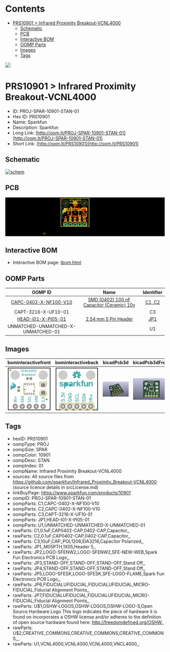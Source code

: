 



Contents
========

* [PRS10901 > Infrared Proximity Breakout-VCNL4000](#prs10901--infrared-proximity-breakout-vcnl4000)
	* [Schematic](#schematic)
	* [PCB](#pcb)
	* [Interactive BOM](#interactive-bom)
	* [OOMP Parts](#oomp-parts)
	* [Images](#images)
	* [Tags](#tags)
  
![][im]
# PRS10901 > Infrared Proximity Breakout-VCNL4000

- ID: PROJ-SPAR-10901-STAN-01
- Hex ID: PRS10901
- Name: Sparkfun
- Description: Sparkfun
- Long Link: [http://oom.lt/PROJ-SPAR-10901-STAN-01](http://oom.lt/PROJ-SPAR-10901-STAN-01)
- Short Link: [http://oom.lt/PRS10901](http://oom.lt/PRS10901)

## Schematic
  
[![schem](eagleSchemImage.png)](eagleSchemImage.png)
## PCB
  
[![pcb](eagleImage.png)](eagleImage.png)
## Interactive BOM

- Interactive BOM page: [ibom.html](https://htmlpreview.github.io/?https://github.com/oomlout/oomlout_OOMP_projects/blob/main/PROJ-SPAR-10901-STAN-01/kicad/bom/ibom.html)

## OOMP Parts
  

|OOMP ID|Name|Identifier|
| :---: | :---: | :---: |
|[CAPC-0402-X-NF100-V10](https://github.com/oomlout/oomlout_OOMP_parts/tree/main/CAPC-0402-X-NF100-V10/)|[SMD (0402) 100 nF Capacitor (Ceramic) 10v](https://github.com/oomlout/oomlout_OOMP_parts/tree/main/CAPC-0402-X-NF100-V10/)|[C1, C2](https://github.com/oomlout/oomlout_OOMP_parts/tree/main/CAPC-0402-X-NF100-V10/)|
|CAPT-3216-X-UF10-01||C3|
|[HEAD-I01-X-PI05-01](https://github.com/oomlout/oomlout_OOMP_parts/tree/main/HEAD-I01-X-PI05-01/)|[2.54 mm 5 Pin Header](https://github.com/oomlout/oomlout_OOMP_parts/tree/main/HEAD-I01-X-PI05-01/)|[JP1](https://github.com/oomlout/oomlout_OOMP_parts/tree/main/HEAD-I01-X-PI05-01/)|
|UNMATCHED-UNMATCHED-X-UNMATCHED-01||U1|

## Images
  
  

|bominteractivefront|bominteractiveback|kicadPcb3d|kicadPcb3dFront|kicadPcb3dBack|eagleImage|eagleSchemImage|pcbdraw|pcbdrawback|
| :---: | :---: | :---: | :---: | :---: | :---: | :---: | :---: | :---: |
|[![bominteractivefront](bomFront_140.png)](bomFront.png)|[![bominteractiveback](bomBack_140.png)](bomBack.png)|[![kicadPcb3d](kicadPcb3d_140.png)](kicadPcb3d.png)|[![kicadPcb3dFront](kicadPcb3dFront_140.png)](kicadPcb3dFront.png)|[![kicadPcb3dBack](kicadPcb3dBack_140.png)](kicadPcb3dBack.png)|[![eagleImage](eagleImage_140.png)](eagleImage.png)|[![eagleSchemImage](eagleSchemImage_140.png)](eagleSchemImage.png)|[![pcbdraw](pcbdraw_140.png)](pcbdraw.png)|[![pcbdrawback](pcbdrawBack_140.png)](pcbdrawBack.png)|

## Tags

- hexID: PRS10901
- oompType: PROJ
- oompSize: SPAR
- oompColor: 10901
- oompDesc: STAN
- oompIndex: 01
- oompName: Infrared Proximity Breakout-VCNL4000
- sources: All source files from https://github.com/sparkfun/Infrared_Proximity_Breakout-VCNL4000 (source licence details in srcLicense.md)
- linkBuyPage: https://www.sparkfun.com/products/10901
- oompID: PROJ-SPAR-10901-STAN-01
- oompParts: C1,CAPC-0402-X-NF100-V10
- oompParts: C2,CAPC-0402-X-NF100-V10
- oompParts: C3,CAPT-3216-X-UF10-01
- oompParts: JP1,HEAD-I01-X-PI05-01
- oompParts: U1,UNMATCHED-UNMATCHED-X-UNMATCHED-01
- rawParts: C1,0.1uF,CAP0402-CAP,0402-CAP,Capacitor,,
- rawParts: C2,0.1uF,CAP0402-CAP,0402-CAP,Capacitor,,
- rawParts: C3,10uF,CAP_POL1206,EIA3216,Capacitor Polarized,,
- rawParts: JP1,,M05PTH,1X05,Header 5,,
- rawParts: JP2,LOGO-SFENW2,LOGO-SFENW2,SFE-NEW-WEB,Spark Fun Electronics PCB Logo,,
- rawParts: JP3,STAND-OFF,STAND-OFF,STAND-OFF,Stand Off,,
- rawParts: JP4,STAND-OFF,STAND-OFF,STAND-OFF,Stand Off,,
- rawParts: JP5,LOGO-SFESK,LOGO-SFESK,SFE-LOGO-FLAME,Spark Fun Electronics PCB Logo,,
- rawParts: JP6,FIDUCIALUFIDUCIAL,FIDUCIALUFIDUCIAL,MICRO-FIDUCIAL,Fiducial Alignment Points,,
- rawParts: JP7,FIDUCIALUFIDUCIAL,FIDUCIALUFIDUCIAL,MICRO-FIDUCIAL,Fiducial Alignment Points,,
- rawParts: U$1,OSHW-LOGOS,OSHW-LOGOS,OSHW-LOGO-S,Open Source Hardware Logo This logo indicates the piece of hardware it is found on incorporates a OSHW license and/or adheres to the definition of open source hardware found here: http://freedomdefined.org/OSHW,,
- rawParts: U$2,CREATIVE_COMMONS,CREATIVE_COMMONS,CREATIVE_COMMONS,,,
- rawParts: U1,VCNL4000,VCNL4000,VCNL4000,VNCL4000,,



[im]: kicadPcb3d_450.png
